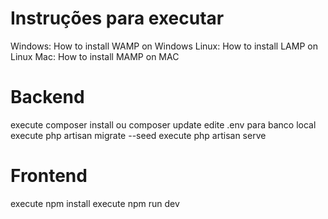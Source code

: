 # Instruções para executar
Windows: How to install WAMP on Windows
Linux: How to install LAMP on Linux
Mac: How to install MAMP on MAC

# Backend
execute composer install ou composer update
edite .env para banco local
execute php artisan migrate --seed
execute php artisan serve

# Frontend
execute npm install
execute npm run dev
